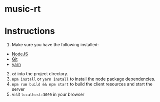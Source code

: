 # music-rt

# Instructions

1) Make sure you have the following installed:

- [NodeJS](https://nodejs.org/en/)
- [Git](https://git-scm.com/)
- [yarn](https://yarnpkg.com/en/docs/install)

2) `cd` into the project directory.
3) `npm install` or `yarn install` to install the node package dependencies.
4) `npm run build && npm start` to build the client resources and start the server
5) visit `localhost:3000` in your browser 
